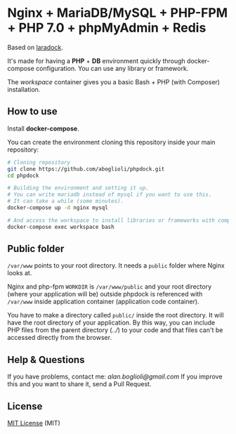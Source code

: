 # Nginx + MariaDB/MySQL + PHP-FPM + PHP 7.0 + phpMyAdmin + Redis

Based on [laradock](https://github.com/LaraDock/laradock).

It's made for having a __PHP__ + __DB__ environment quickly through
docker-compose configuration. You can use any library or framework.

The _workspace_ container gives you a basic Bash + PHP (with Composer)
installation.

## How to use
Install __docker-compose__.

You can create the environment cloning this repository inside your main repository:
```bash
# Cloning repository
git clone https://github.com/aboglioli/phpdock.git
cd phpdock

# Building the environment and setting it up.
# You can write mariadb instead of mysql if you want to use this.
# It can take a while (some minutes).
docker-compose up -d nginx mysql

# And access the workspace to install libraries or frameworks with composer
docker-compose exec workspace bash
```

## Public folder
`/var/www` points to your root directory. It needs a `public` folder where Nginx looks at.

Nginx and php-fpm `WORKDIR` is `/var/www/public` and your root directory
(where your application will be) outside phpdock is referenced with
`/var/www` inside application container (application code container).

You have to make a directory called `public/` inside the root directory.
It will have the root directory of your application. By this way, you can
include PHP files from the parent directory (_../_) to your code and that files
can't be accessed directly from the browser.


## Help & Questions
If you have problems, contact me: _alan.boglioli@gmail.com_
If you improve this and you want to share it, send a Pull Request.

## License
[MIT License](https://github.com/aboglioli/aboglioli/blob/master/LICENSE) (MIT)
